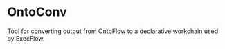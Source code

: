 OntoConv
========
Tool for converting output from OntoFlow to a declarative workchain used by ExecFlow.
